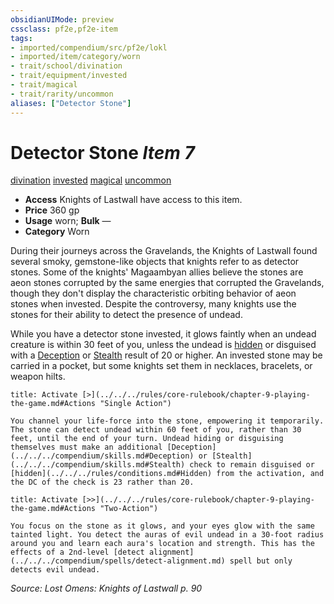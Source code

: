 ```yaml
---
obsidianUIMode: preview
cssclass: pf2e,pf2e-item
tags:
- imported/compendium/src/pf2e/lokl
- imported/item/category/worn
- trait/school/divination
- trait/equipment/invested
- trait/magical
- trait/rarity/uncommon
aliases: ["Detector Stone"]
---
```

# Detector Stone *Item 7*  
[divination](divination.md)  [invested](invested.md)  [magical](magical.md)  [uncommon](uncommon.md)  

- **Access** Knights of Lastwall have access to this item.
- **Price** 360 gp
- **Usage** worn; **Bulk** —
- **Category** Worn

During their journeys across the Gravelands, the Knights of Lastwall found several smoky, gemstone-like objects that knights refer to as detector stones. Some of the knights' Magaambyan allies believe the stones are aeon stones corrupted by the same energies that corrupted the Gravelands, though they don't display the characteristic orbiting behavior of aeon stones when invested. Despite the controversy, many knights use the stones for their ability to detect the presence of undead.

While you have a detector stone invested, it glows faintly when an undead creature is within 30 feet of you, unless the undead is [hidden](conditions.md#Hidden) or disguised with a [Deception](../../skills.md#Deception) or [Stealth](../../skills.md#Stealth) result of 20 or higher. An invested stone may be carried in a pocket, but some knights set them in necklaces, bracelets, or weapon hilts.

```ad-embed-ability
title: Activate [>](../../../rules/core-rulebook/chapter-9-playing-the-game.md#Actions "Single Action")

You channel your life-force into the stone, empowering it temporarily. The stone can detect undead within 60 feet of you, rather than 30 feet, until the end of your turn. Undead hiding or disguising themselves must make an additional [Deception](../../../compendium/skills.md#Deception) or [Stealth](../../../compendium/skills.md#Stealth) check to remain disguised or [hidden](../../../rules/conditions.md#Hidden) from the activation, and the DC of the check is 23 rather than 20.
```

```ad-embed-ability
title: Activate [>>](../../../rules/core-rulebook/chapter-9-playing-the-game.md#Actions "Two-Action")

You focus on the stone as it glows, and your eyes glow with the same tainted light. You detect the auras of evil undead in a 30-foot radius around you and learn each aura's location and strength. This has the effects of a 2nd-level [detect alignment](../../../compendium/spells/detect-alignment.md) spell but only detects evil undead.
```

*Source: Lost Omens: Knights of Lastwall p. 90*
